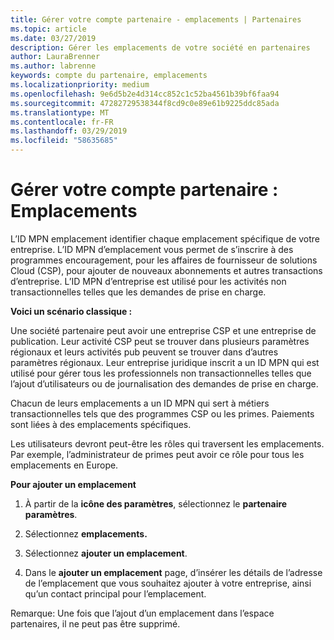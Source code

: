 ```yaml
---
title: Gérer votre compte partenaire - emplacements | Partenaires
ms.topic: article
ms.date: 03/27/2019
description: Gérer les emplacements de votre société en partenaires
author: LauraBrenner
ms.author: labrenne
keywords: compte du partenaire, emplacements
ms.localizationpriority: medium
ms.openlocfilehash: 9e6d5b2e4d314cc852c1c52ba4561b39bf6faa94
ms.sourcegitcommit: 47282729538344f8cd9c0e89e61b9225ddc85ada
ms.translationtype: MT
ms.contentlocale: fr-FR
ms.lasthandoff: 03/29/2019
ms.locfileid: "58635685"
---
```

# <a name="manage-your-partner-account-locations"></a>Gérer votre compte partenaire : Emplacements

L’ID MPN emplacement identifier chaque emplacement spécifique de votre entreprise. L’ID MPN d’emplacement vous permet de s’inscrire à des programmes encouragement, pour les affaires de fournisseur de solutions Cloud (CSP), pour ajouter de nouveaux abonnements et autres transactions d’entreprise. L’ID MPN d’entreprise est utilisé pour les activités non transactionnelles telles que les demandes de prise en charge.

**Voici un scénario classique :** 

Une société partenaire peut avoir une entreprise CSP et une entreprise de publication. Leur activité CSP peut se trouver dans plusieurs paramètres régionaux et leurs activités pub peuvent se trouver dans d’autres paramètres régionaux. Leur entreprise juridique inscrit a un ID MPN qui est utilisé pour gérer tous les professionnels non transactionnelles telles que l’ajout d’utilisateurs ou de journalisation des demandes de prise en charge. 

Chacun de leurs emplacements a un ID MPN qui sert à métiers transactionnelles tels que des programmes CSP ou les primes. Paiements sont liées à des emplacements spécifiques.

Les utilisateurs devront peut-être les rôles qui traversent les emplacements. Par exemple, l’administrateur de primes peut avoir ce rôle pour tous les emplacements en Europe.

**Pour ajouter un emplacement**

1. À partir de la **icône des paramètres**, sélectionnez le **partenaire paramètres**. 

2. Sélectionnez **emplacements.**

3. Sélectionnez **ajouter un emplacement**.  

4. Dans le **ajouter un emplacement** page, d’insérer les détails de l’adresse de l’emplacement que vous souhaitez ajouter à votre entreprise, ainsi qu’un contact principal pour l’emplacement.

Remarque: Une fois que l’ajout d’un emplacement dans l’espace partenaires, il ne peut pas être supprimé.

